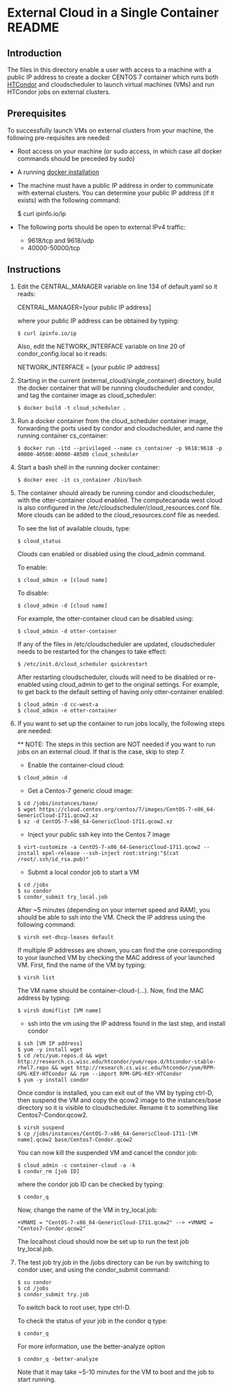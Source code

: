 # External Cloud in a Single Container README

## Introduction

The files in this directory enable a user with access to a machine with a public IP address to create a docker CENTOS 7 container which runs both [HTCondor](https://research.cs.wisc.edu/htcondor/description.html) and cloudscheduler to launch virtual machines (VMs) and run HTCondor jobs on external clusters. 

## Prerequisites

To successfully launch VMs on external clusters from your machine, the following pre-requisites are needed:

* Root access on your machine (or sudo access, in which case all docker commands should be preceded by sudo)

* A running [docker installation](https://runnable.com/docker/install-docker-on-linux)

* The machine must have a public IP address in order to communicate with external clusters. You can determine your public IP address (if it exists) with the following command:

  $ curl ipinfo.io/ip

* The following ports should be open to external IPv4 traffic:

    * 9618/tcp and 9618/udp
    * 40000-50000/tcp

## Instructions

1. Edit the CENTRAL_MANAGER variable on line 134 of default.yaml so it reads: 

    CENTRAL_MANAGER=[your public IP address]

    where your public IP address can be obtained by typing: 

    ~~~~
    $ curl ipinfo.io/ip
    ~~~~

    Also, edit the NETWORK_INTERFACE variable on line 20 of condor_config.local so it reads:

    NETWORK_INTERFACE = [your public IP address]

2. Starting in the current (external_cloud/single_container) directory, build the docker container that will be running cloudscheduler and condor, and tag the container image as cloud_scheduler:

    ~~~~
    $ docker build -t cloud_scheduler .
    ~~~~
    
3. Run a docker container from the cloud_scheduler container image, forwarding the ports used by condor and cloudscheduler, and name the running container cs_container:

    ~~~~
    $ docker run -itd --privileged --name cs_container -p 9618:9618 -p 40000-40500:40000-40500 cloud_scheduler
    ~~~~

4. Start a bash shell in the running docker container:

    ~~~~
    $ docker exec -it cs_container /bin/bash
    ~~~~

5. The container should already be running condor and cloudscheduler, with the otter-container cloud enabled. The computecanada west cloud is also configured in the /etc/cloudscheduler/cloud_resources.conf file. More clouds can be added to the cloud_resources.conf file as needed. 

    To see the list of available clouds, type:

    ~~~~
    $ cloud_status 
    ~~~~


      Clouds can enabled or disabled using the cloud_admin command.

      To enable:

      ~~~~
      $ cloud_admin -e [cloud name]
      ~~~~

      To disable:

      ~~~~
      $ cloud_admin -d [cloud name]
      ~~~~

      For example, the otter-container cloud can be disabled using:

      ~~~~
      $ cloud_admin -d otter-container
      ~~~~
  
    If any of the files in /etc/cloudscheduler are updated, cloudscheduler needs to be restarted for the changes to take effect:

    ~~~~
    $ /etc/init.d/cloud_scheduler quickrestart
    ~~~~

    After restarting cloudscheduler, clouds will need to be disabled or re-enabled using cloud_admin to get to the original settings. For example, to get back to the default setting of having only otter-container enabled:

    ~~~~
    $ cloud_admin -d cc-west-a
    $ cloud_admin -e otter-container
    ~~~~

6. If you want to set up the container to run jobs locally, the following steps are needed:

    ** NOTE: The steps in this section are NOT needed if you want to run jobs on an external cloud. If that is the case, skip to step 7.

    * Enable the container-cloud cloud:
  
    ~~~~
    $ cloud_admin -d 
    ~~~~

    * Get a Centos-7 generic cloud image:
  
    ~~~~
    $ cd /jobs/instances/base/
    $ wget https://cloud.centos.org/centos/7/images/CentOS-7-x86_64-GenericCloud-1711.qcow2.xz
    $ xz -d CentOS-7-x86_64-GenericCloud-1711.qcow2.xz
    ~~~~

    * Inject your public ssh key into the Centos 7 image
  
    ~~~~
    $ virt-customize -a CentOS-7-x86_64-GenericCloud-1711.qcow2 --install epel-release --ssh-inject root:string:"$(cat /root/.ssh/id_rsa.pub)"
    ~~~~
 
    * Submit a local condor job to start a VM
  
    ~~~~
    $ cd /jobs
    $ su condor
    $ condor_submit try_local.job
    ~~~~
 
    After ~5 minutes (depending on your internet speed and RAM), you should be able to ssh into the VM. Check the IP address using the following command:
  
    ~~~~
    $ virsh net-dhcp-leases default
    ~~~~
 
    If multiple IP addresses are shown, you can find the one corresponding to your launched VM by checking the MAC address of your launched VM. First, find the name of the VM by typing:
 
    ~~~~
    $ virsh list
    ~~~~
 
    The VM name should be container-cloud-(...). Now, find the MAC address by typing:
 
    ~~~~
    $ virsh domiflist [VM name]
    ~~~~
 
    * ssh into the vm using the IP address found in the last step, and install condor
 
    ~~~~
    $ ssh [VM IP address]
    $ yum -y install wget
    $ cd /etc/yum.repos.d && wget http://research.cs.wisc.edu/htcondor/yum/repo.d/htcondor-stable-rhel7.repo && wget http://research.cs.wisc.edu/htcondor/yum/RPM-GPG-KEY-HTCondor && rpm --import RPM-GPG-KEY-HTCondor
    $ yum -y install condor
    ~~~~
 
   Once condor is installed, you can exit out of the VM by typing ctrl-D, then suspend the VM and copy the qcow2 image to the instances/base directory so it is visible to cloudscheduler. Rename it to something like Centos7-Condor.qcow2.
 
    ~~~~
    $ virsh suspend
    $ cp /jobs/instances/CentOS-7-x86_64-GenericCloud-1711-[VM name].qcow2 base/Centos7-Condor.qcow2
    ~~~~
  
    You can now kill the suspended VM and cancel the condor job:
  
    ~~~~
    $ cloud_admin -c container-cloud -a -k
    $ condor_rm [job ID]
    ~~~~
  
    where the condor job ID can be checked by typing:
  
    ~~~~
    $ condor_q
    ~~~~
 
    Now, change the name of the VM in try_local.job:
 
    ~~~~
    +VMAMI = "CentOS-7-x86_64-GenericCloud-1711.qcow2" --> +VMAMI = "Centos7-Condor.qcow2"
    ~~~~
 
    The localhost cloud should now be set up to run the test job try_local.job.
  
7. The test job try.job in the /jobs directory can be run by switching to condor user, and using the condor_submit command:

    ~~~~
    $ su condor
    $ cd /jobs
    $ condor_submit try.job
    ~~~~

    To switch back to root user, type ctrl-D.

    To check the status of your job in the condor q type:

    ~~~~
    $ condor_q
    ~~~~

    For more information, use the better-analyze option

    ~~~~
    $ condor_q -better-analyze
    ~~~~

    Note that it may take ~5-10 minutes for the VM to boot and the job to start running.

    

